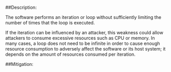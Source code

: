 ##Description:

The software performs an iteration or loop without sufficiently limiting the number of times that the loop is executed.

If the iteration can be influenced by an attacker, this weakness could allow attackers to consume excessive resources such as CPU or memory. In many cases, a loop does not need to be infinite in order to cause enough resource consumption to adversely affect the software or its host system; it depends on the amount of resources consumed per iteration.

##Mitigation:

